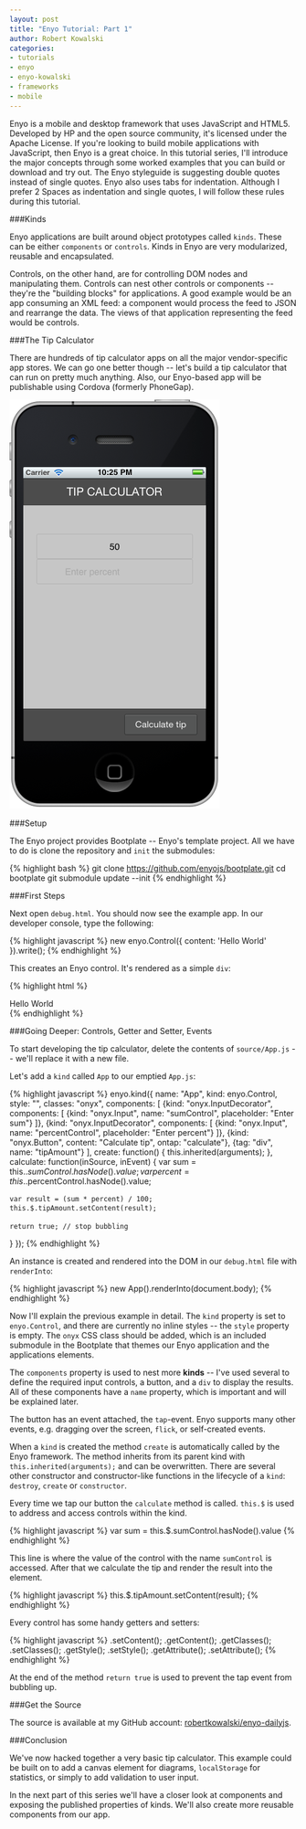 ```yaml
---
layout: post
title: "Enyo Tutorial: Part 1"
author: Robert Kowalski
categories: 
- tutorials
- enyo
- enyo-kowalski
- frameworks
- mobile
---
```


Enyo is a mobile and desktop framework that uses JavaScript and HTML5.  Developed by HP and the open source community, it's licensed under the Apache License.  If you're looking to build mobile applications with JavaScript, then Enyo is a great choice.  In this tutorial series, I'll introduce the major concepts through some worked examples that you can build or download and try out. The Enyo styleguide is suggesting double quotes instead of single quotes. Enyo also uses tabs for indentation. Although I prefer 2 Spaces as indentation and single quotes, I will follow these rules during this tutorial.

###Kinds

Enyo applications are built around object prototypes called `kinds`. These can be either `components` or `controls`. Kinds in Enyo are very modularized, reusable and encapsulated.

Controls, on the other hand, are for controlling DOM nodes and manipulating them. Controls can nest other controls or components -- they're the "building blocks" for applications. A good example would be an app consuming an XML feed: a component would process the feed to JSON and rearrange the data. The views of that application representing the feed would be controls.

###The Tip Calculator

There are hundreds of tip calculator apps on all the major vendor-specific app stores.  We can go one better though -- let's build a tip calculator that can run on pretty much anything.  Also, our Enyo-based app will be publishable using Cordova (formerly PhoneGap). 

![](/images/posts/enyo-phone.png)

###Setup

The Enyo project provides Bootplate -- Enyo's template project. All we have to do is clone the repository and `init` the submodules:

{% highlight bash %}
git clone https://github.com/enyojs/bootplate.git
cd bootplate
git submodule update --init
{% endhighlight %}

###First Steps

Next open `debug.html`. You should now see the example app. In our developer console, type the following:

{% highlight javascript %}
new enyo.Control({ content: 'Hello World' }).write();
{% endhighlight %}

This creates an Enyo control. It's rendered as a simple `div`:

{% highlight html %}
<html>
  <head>
  </head>
  <body>
    <div id="control">Hello World</div>
  </body>
</html>
{% endhighlight %}

###Going Deeper: Controls, Getter and Setter, Events

To start developing the tip calculator, delete the contents of `source/App.js` -- we'll replace it with a new file.

Let's add a `kind` called `App` to our emptied `App.js`:

{% highlight javascript %}
enyo.kind({
  name: "App",
  kind: enyo.Control,
  style: "",
  classes: "onyx",
  components: [
    {kind: "onyx.InputDecorator", components: [
      {kind: "onyx.Input", name: "sumControl", placeholder: "Enter sum"}
    ]},
    {kind: "onyx.InputDecorator", components: [
      {kind: "onyx.Input", name: "percentControl", placeholder: "Enter percent"}
    ]},
    {kind: "onyx.Button", content: "Calculate tip", ontap: "calculate"},
    {tag: "div", name: "tipAmount"}
  ],
  create: function() {
    this.inherited(arguments);
  },
  calculate: function(inSource, inEvent) {
    var sum = this.$.sumControl.hasNode().value;
    var percent = this.$.percentControl.hasNode().value;

    var result = (sum * percent) / 100;
    this.$.tipAmount.setContent(result);

    return true; // stop bubbling
  }
});
{% endhighlight %}

An instance is created and rendered into the DOM in our `debug.html` file with `renderInto`:

{% highlight javascript %}
new App().renderInto(document.body);
{% endhighlight %}

Now I'll explain the previous example in detail.  The `kind` property is set to `enyo.Control`, and there are currently no inline styles -- the `style` property is empty.  The `onyx` CSS class should be added, which is an included submodule in the Bootplate that themes our Enyo application and the applications elements.

The `components` property is used to nest more __kinds__ -- I've used several to define the required input controls, a button, and a `div` to display the results.  All of these components have a `name` property, which is important and will be explained later.

The button has an event attached, the `tap`-event. Enyo supports many other events, e.g. dragging over the screen, `flick`, or self-created events.

When a `kind` is created the method `create` is automatically called by the Enyo framework. The method inherits from its parent kind with `this.inherited(arguments);` and can be overwritten. There are several other constructor and constructor-like functions in the lifecycle of a `kind`: `destroy`, `create` or `constructor`.

Every time we tap our button the `calculate` method is called. `this.$` is used to address and access controls within the kind.

{% highlight javascript %}
var sum = this.$.sumControl.hasNode().value
{% endhighlight %}

This line is where the value of the control with the name `sumControl` is accessed.  After that we calculate the tip and render the result into the element.

{% highlight javascript %}
this.$.tipAmount.setContent(result);
{% endhighlight %}

Every control has some handy getters and setters:

{% highlight javascript %}
.setContent();
.getContent();
.getClasses();
.setClasses();
.getStyle();
.setStyle();
.getAttribute();
.setAttribute();
{% endhighlight %}

At the end of the method `return true` is used to prevent the tap event from bubbling up.

###Get the Source

The source is available at my GitHub account: [robertkowalski/enyo-dailyjs](https://github.com/robertkowalski/enyo-dailyjs/).

###Conclusion

We've now hacked together a very basic tip calculator.  This example could be built on to add a canvas element for diagrams, `localStorage` for statistics, or simply to add validation to user input.

In the next part of this series we'll have a closer look at components and exposing the published properties of kinds.  We'll also create more reusable components from our app.
